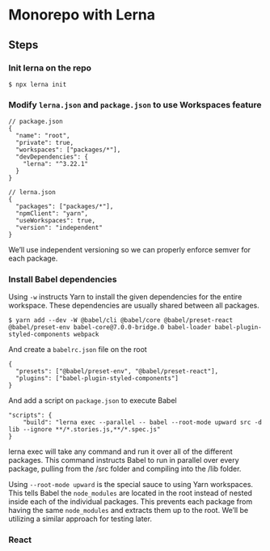 # Monorepo with Lerna

## Steps

### Init lerna on the repo

```
$ npx lerna init
```

### Modify `lerna.json` and `package.json` to use Workspaces feature

```
// package.json
{
  "name": "root",
  "private": true,
  "workspaces": ["packages/*"],
  "devDependencies": {
    "lerna": "^3.22.1"
  }
}
```

```
// lerna.json
{
  "packages": ["packages/*"],
  "npmClient": "yarn",
  "useWorkspaces": true,
  "version": "independent"
}
```

We’ll use independent versioning so we can properly enforce semver for each
package.

### Install Babel dependencies

Using `-w` instructs Yarn to install the given dependencies for the entire
workspace. These dependencies are usually shared between all packages.

```
$ yarn add --dev -W @babel/cli @babel/core @babel/preset-react @babel/preset-env babel-core@7.0.0-bridge.0 babel-loader babel-plugin-styled-components webpack
```

And create a `babelrc.json` file on the root

```
{
  "presets": ["@babel/preset-env", "@babel/preset-react"],
  "plugins": ["babel-plugin-styled-components"]
}
```

And add a script on `package.json` to execute Babel

```
"scripts": {
    "build": "lerna exec --parallel -- babel --root-mode upward src -d lib --ignore **/*.stories.js,**/*.spec.js"
}
```

lerna exec will take any command and run it over all of the different packages.
This command instructs Babel to run in parallel over every package, pulling from
the /src folder and compiling into the /lib folder.

Using `--root-mode upward` is the special sauce to using Yarn workspaces. This
tells Babel the `node_modules` are located in the root instead of nested inside
each of the individual packages. This prevents each package from having the same
`node_modules` and extracts them up to the root. We’ll be utilizing a similar
approach for testing later.

### React
